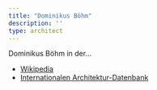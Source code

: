 ```yaml
---
title: "Dominikus Böhm"
description: ''
type: architect
---
```


Dominikus Böhm in der...
* [Wikipedia](https://de.wikipedia.org/wiki/Dominikus_B%C3%B6hm)
* [Internationalen Architektur-Datenbank](https://deu.archinform.net/arch/772.htm)
